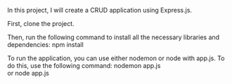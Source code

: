 In this project, I will create a CRUD application using Express.js.

First, clone the project.

Then, run the following command to install all the necessary libraries and dependencies:
npm install

To run the application, you can use either nodemon or node with app.js. To do this, use the following command:
nodemon app.js  
or
node app.js  
